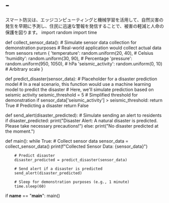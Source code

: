 # -
スマート防災は、エッジコンピューティングと機械学習を活用して、自然災害の発生を早期に予測し、住民に迅速な警報を発信することで、被害の軽減と人命の保護を図ります。
import random
import time

def collect_sensor_data():
    # Simulate sensor data collection for demonstration purposes
    # Real-world application would collect actual data from sensors
    return {
        'temperature': random.uniform(20, 40),  # Celsius
        'humidity': random.uniform(30, 90),  # Percentage
        'pressure': random.uniform(950, 1050),  # hPa
        'seismic_activity': random.uniform(0, 10)  # Arbitrary scale
    }

def predict_disaster(sensor_data):
    # Placeholder for a disaster prediction model
    # In a real scenario, this function would use a machine learning model to predict the disaster
    # Here, we'll simulate prediction based on seismic activity
    seismic_threshold = 5  # Simplified threshold for demonstration
    if sensor_data['seismic_activity'] > seismic_threshold:
        return True  # Predicting a disaster
    return False

def send_alert(disaster_predicted):
    # Simulate sending an alert to residents
    if disaster_predicted:
        print("Disaster Alert: A natural disaster is predicted. Please take necessary precautions!")
    else:
        print("No disaster predicted at the moment.")

def main():
    while True:
        # Collect sensor data
        sensor_data = collect_sensor_data()
        print(f"Collected Sensor Data: {sensor_data}")
        
        # Predict disaster
        disaster_predicted = predict_disaster(sensor_data)
        
        # Send alert if a disaster is predicted
        send_alert(disaster_predicted)
        
        # Sleep for demonstration purposes (e.g., 1 minute)
        time.sleep(60)

if __name__ == "__main__":
    main()
